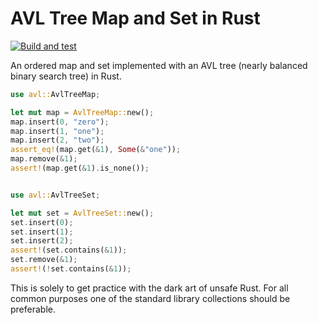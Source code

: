 # AVL Tree Map and Set in Rust

[![Build and test](https://github.com/oliver-anhuth/avl/workflows/BuildAndTest/badge.svg)](https://github.com/oliver-anhuth/avl/actions)

An ordered map and set implemented with an AVL tree (nearly balanced binary search tree) in Rust.

```rust
use avl::AvlTreeMap;

let mut map = AvlTreeMap::new();
map.insert(0, "zero");
map.insert(1, "one");
map.insert(2, "two");
assert_eq!(map.get(&1), Some(&"one"));
map.remove(&1);
assert!(map.get(&1).is_none());


use avl::AvlTreeSet;

let mut set = AvlTreeSet::new();
set.insert(0);
set.insert(1);
set.insert(2);
assert!(set.contains(&1));
set.remove(&1);
assert!(!set.contains(&1));
```

This is solely to get practice with the dark art of unsafe Rust. For all common purposes one of the standard library collections should be preferable.
